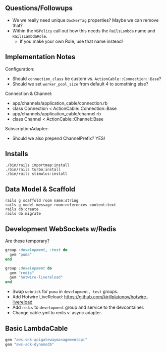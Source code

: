 ## Questions/Followups

- We we really need unique `DockerTag` properties? Maybe we can remove that?
- Within the `WSPolicy` call out how this needs the `RailsLambda` name and `RailsLambdaRole`.
  - If you make your own Role, use that name instead!

## Implementation Notes

Configuration:
- Should `connection_class` be custom vs. `ActionCable::Connection::Base`?
- Should we set `worker_pool_size` from default 4 to something else?

Connection & Channel:
- app/channels/application_cable/connection.rb
- class Connection < ActionCable::Connection::Base
- app/channels/application_cable/channel.rb
- class Channel < ActionCable::Channel::Base

SubscriptionAdapter:
- Should we also prepend ChannelPrefix? YES!

## Installs

```shell
./bin/rails importmap:install
./bin/rails turbo:install
./bin/rails stimulus:install
```

## Data Model & Scaffold

```shell
rails g scaffold room name:string
rails g model message room:references content:text
rails db:create
rails db:migrate
```

## Development WebSockets w/Redis

Are these temporary?

```ruby
group :development, :test do
  gem "puma"
end

group :development do
  gem "redis"
  gem "hotwire-livereload"
end
```

* Swap `webrick` for `puma` in `development, test` groups.
* Add Hotwire LiveReload: https://github.com/kirillplatonov/hotwire-livereload
* Add `redis` to `development` group and service to the devcontainer.
* Change cable.yml to redis v. async adapter.

## Basic LambdaCable

```ruby
gem "aws-sdk-apigatewaymanagementapi"
gem "aws-sdk-dynamodb"
```
